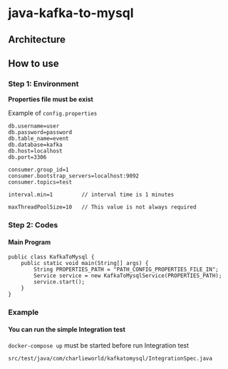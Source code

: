 # java-kafka-to-mysql

## Architecture



## How to use

### Step 1: Environment

**Properties file must be exist**

Example of `config.properties`
```
db.username=user
db.password=password
db.table_name=event
db.database=kafka
db.host=localhost
db.port=3306

consumer.group_id=1
consumer.bootstrap_servers=localhost:9092
consumer.topics=test

interval.min=1         // interval time is 1 minutes

maxThreadPoolSize=10   // This value is not always required
```


### Step 2: Codes

#### Main Program

```
public class KafkaToMysql {
    public static void main(String[] args) {
        String PROPERTIES_PATH = "PATH_CONFIG_PROPERTIES_FILE_IN";
        Service service = new KafkaToMysqlService(PROPERTIES_PATH);
        service.start();
    }
}
```

### Example

#### You can run the simple Integration test

`docker-compose up` must be started before run Integration test

``src/test/java/com/charlieworld/kafkatomysql/IntegrationSpec.java`` 